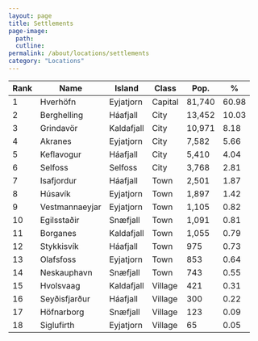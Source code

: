 ```yaml
---
layout: page
title: Settlements
page-image: 
  path:  
  cutline: 
permalink: /about/locations/settlements
category: "Locations"
---
```


| Rank | Name            | Island      | Class   | Pop.   | %     |
|------|-----------------|-------------|---------|--------|-------|
| 1    | Hverhöfn        | Eyjatjorn   | Capital | 81,740 | 60.98 |
| 2    | Berghelling     | Háafjall    | City    | 13,452 | 10.03 |
| 3    | Grindavör       | Kaldafjall  | City    | 10,971 | 8.18  |
| 4    | Akranes         | Eyjatjorn   | City    | 7,582  | 5.66  |
| 5    | Keflavogur      | Háafjall    | City    | 5,410  | 4.04  |
| 6    | Selfoss         | Selfoss     | City    | 3,768  | 2.81  |
| 7    | Isafjordur      | Háafjall    | Town    | 2,501  | 1.87  |
| 8    | Húsavík         | Eyjatjorn   | Town    | 1,897  | 1.42  |
| 9    | Vestmannaeyjar  | Eyjatjorn   | Town    | 1,105  | 0.82  |
| 10   | Egilsstaðir     | Snæfjall    | Town    | 1,091  | 0.81  |
| 11   | Borganes        | Kaldafjall  | Town    | 1,055  | 0.79  |
| 12   | Stykkisvík      | Háafjall    | Town    | 975    | 0.73  |
| 13   | Olafsfoss       | Eyjatjorn   | Town    | 853    | 0.64  |
| 14   | Neskauphavn     | Snæfjall    | Town    | 743    | 0.55  |
| 15   | Hvolsvaag       | Kaldafjall  | Village | 421    | 0.31  |
| 16   | Seyðisfjarður   | Háafjall    | Village | 300    | 0.22  |
| 17   | Höfnarborg      | Snæfjall    | Village | 123    | 0.09  |
| 18   | Siglufirth      | Eyjatjorn   | Village | 65     | 0.05  |

